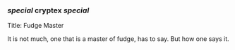 ### _special_ cryptex _special_
Title: Fudge Master

It is not much, one that is a master of fudge, has to say.
But how one says it.

<!--
**fudgemastercryptex/fudgemastercryptex** is a ✨ _special_ ✨ repository because its `README.md` (this file) appears on your GitHub profile.

Here are some ideas to get you started:

- 🔭 I’m currently working on ...
- 🌱 I’m currently learning ...
- 👯 I’m looking to collaborate on ...
- 🤔 I’m looking for help with ...
- 💬 Ask me about ...
- 📫 How to reach me: ...
- 😄 Pronouns: ...
- ⚡ Fun fact: ...
-->
